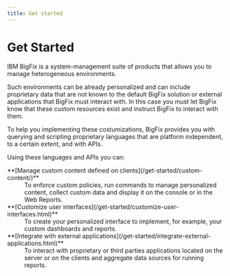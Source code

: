 ```yaml
---
title: Get started
---
```


# Get Started

IBM BigFix is a system-management suite of products that allows you to manage heterogeneous environments.

Such environments can be already personalized and can include proprietary data that are not known to the default BigFix solution or external applications that BigFix must interact with. In this case you must let BigFix know that these custom resources exist and instruct BigFix to interact with them.

To help you implementing these costumizations, BigFix provides you with querying and scripting proprietary languages that are platform independent, to a certain extent, and with APIs.

Using these languages and APIs you can:

<dl>
  <dt>**[Manage custom content defined on clients](/get-started/custom-content/)**</dt>
  <dd>To enforce custom policies, run commands to manage personalized content, collect custom data and display it on the console or in the Web Reports.</dd>

  <dt>**[Customize user interfaces](/get-started/customize-user-interfaces.html)**</dt>
  <dd>To create your personalized interface to implement, for example, your custom dashboards and reports.</dd>

  <dt>**[Integrate with external applications](/get-started/integrate-external-applications.html)**</dt>
  <dd>To interact with proprietary or third parties applications located on the server or on the clients and aggregate data sources for running reports.</dd>
</dl>
